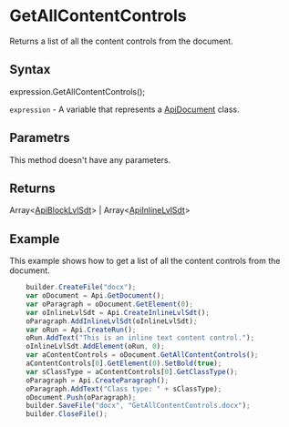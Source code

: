 # GetAllContentControls

Returns a list of all the content controls from the document.

## Syntax

expression.GetAllContentControls();

`expression` - A variable that represents a [ApiDocument](../ApiDocument.md) class.

## Parametrs

This method doesn't have any parameters.

## Returns

Array<[ApiBlockLvlSdt](../../ApiBlockLvlSdt/ApiBlockLvlSdt.md)> &#124; Array<[ApiInlineLvlSdt](../../ApiInlineLvlSdt/ApiInlineLvlSdt.md)>

## Example

This example shows how to get a list of all the content controls from the document.

```javascript
	builder.CreateFile("docx");
	var oDocument = Api.GetDocument();
	var oParagraph = oDocument.GetElement(0);
	var oInlineLvlSdt = Api.CreateInlineLvlSdt();
	oParagraph.AddInlineLvlSdt(oInlineLvlSdt);
	var oRun = Api.CreateRun();
	oRun.AddText("This is an inline text content control.");
	oInlineLvlSdt.AddElement(oRun, 0);
	var aContentControls = oDocument.GetAllContentControls();
	aContentControls[0].GetElement(0).SetBold(true);
	var sClassType = aContentControls[0].GetClassType();
	oParagraph = Api.CreateParagraph();
	oParagraph.AddText("Class type: " + sClassType);
	oDocument.Push(oParagraph);
	builder.SaveFile("docx", "GetAllContentControls.docx");
	builder.CloseFile();
```
